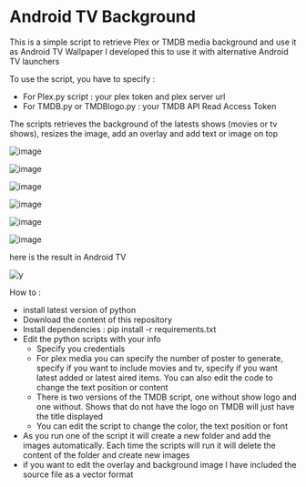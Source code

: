 # Android TV Background

This is a simple script to retrieve Plex or TMDB media background and use it as Android TV Wallpaper
I developed this to use it with alternative Android TV launchers

To use the script, you have to specify : 
- For Plex.py script : your plex token and plex server url
- For TMDB.py or TMDBlogo.py : your TMDB API Read Access Token

The scripts retrieves the background of the latests shows (movies or tv shows), resizes the image, add an overlay and add text or image on top

![image](https://github.com/adelatour11/androidtvbackground/assets/1473994/434e7077-daaf-41b6-8e43-08bf380fb2d3)

![image](https://github.com/adelatour11/androidtvbackground/assets/1473994/da313f5f-287f-430f-b3fd-f56e5f139e40)

![image](https://github.com/adelatour11/androidtvbackground/assets/1473994/25565525-1958-4944-b47f-b06344d22914)

![image](https://github.com/adelatour11/androidtvbackground/assets/1473994/b96f3e83-29a6-4e3f-a202-2e33bc80aa8f)

![image](https://github.com/adelatour11/androidtvbackground/assets/1473994/b28900a4-4776-4aae-b631-e30334d932dd)

![image](https://github.com/adelatour11/androidtvbackground/assets/1473994/e0410589-81a4-40ac-a55d-8fd6eb061721)

here is the result in Android TV

![y](https://github.com/adelatour11/androidtvbackground/assets/1473994/8039b728-469f-4fd9-8ca5-920e57bd16d9)


How to :
- install latest version of python 
- Download the content of this repository
- Install dependencies : pip install -r requirements.txt
- Edit the python scripts with your info
    - Specify you credentials
    - For plex media you can specify the number of poster to generate, specify if you want to include movies and tv, specify if you want latest added or latest aired items. You can also edit the code to change the text position or content
    - There is two versions of the TMDB script, one without show logo and one without. Shows that do not have the logo on TMDB will just have the title displayed
    - You can edit the script to change the color, the text position or font
- As you run one of the script  it will create a new folder and add the images automatically. Each time the scripts will run it will delete the content of the folder and create new images
- if you want to edit the overlay and background image I have included the source file as a vector format 


